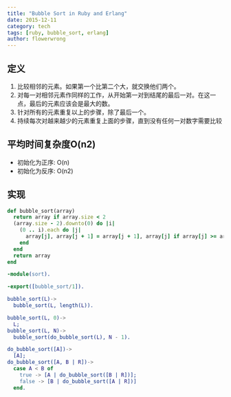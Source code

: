 ```yaml
---
title: "Bubble Sort in Ruby and Erlang"
date: 2015-12-11
category: tech
tags: [ruby, bubble_sort, erlang]
author: flowerwrong
---
```


## 定义

1. 比较相邻的元素。如果第一个比第二个大，就交换他们两个。
2. 对每一对相邻元素作同样的工作，从开始第一对到结尾的最后一对。在这一点，最后的元素应该会是最大的数。
3. 针对所有的元素重复以上的步骤，除了最后一个。
4. 持续每次对越来越少的元素重复上面的步骤，直到没有任何一对数字需要比较

## 平均时间复杂度O(n2)

* 初始化为正序: O(n)
* 初始化为反序: O(n2)

## 实现

```ruby
def bubble_sort(array)
  return array if array.size < 2
  (array.size - 2).downto(0) do |i|
    (0 .. i).each do |j|
      array[j], array[j + 1] = array[j + 1], array[j] if array[j] >= array[j + 1]
    end
  end
  return array
end
```

```erlang
-module(sort).

-export([bubble_sort/1]).

bubble_sort(L)->
  bubble_sort(L, length(L)).

bubble_sort(L, 0)->
  L;
bubble_sort(L, N)->
  bubble_sort(do_bubble_sort(L), N - 1).

do_bubble_sort([A])->
  [A];
do_bubble_sort([A, B | R])->
  case A < B of
    true -> [A | do_bubble_sort([B | R])];
    false -> [B | do_bubble_sort([A | R])]
  end.
```

